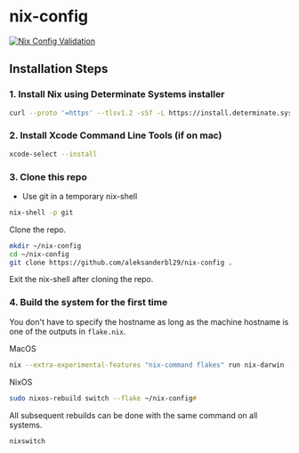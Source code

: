 # nix-config

[![Nix Config Validation](https://github.com/aleksanderbl29/nix-config/actions/workflows/ci.yml/badge.svg)](https://github.com/aleksanderbl29/nix-config/actions/workflows/ci.yml)

## Installation Steps

### 1. Install Nix using Determinate Systems installer

```zsh
curl --proto '=https' --tlsv1.2 -sSf -L https://install.determinate.systems/nix | sh -s -- install --determinate
```

### 2. Install Xcode Command Line Tools (if on mac)

```zsh
xcode-select --install
```

### 3. Clone this repo

- Use git in a temporary nix-shell

```zsh
nix-shell -p git
```

Clone the repo.

```zsh
mkdir ~/nix-config
cd ~/nix-config
git clone https://github.com/aleksanderbl29/nix-config .
```

Exit the nix-shell after cloning the repo.

### 4. Build the system for the first time

You don't have to specify the hostname as long as the machine hostname is one of the outputs in `flake.nix`.

MacOS

```zsh
nix --extra-experimental-features "nix-command flakes" run nix-darwin -- switch --flake ~/nix-config/
```

NixOS

```zsh
sudo nixos-rebuild switch --flake ~/nix-config#
```

All subsequent rebuilds can be done with the same command on all systems.

```zsh
nixswitch
```

